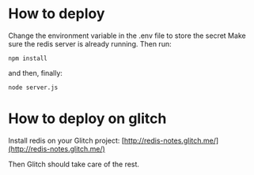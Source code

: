 # How to deploy

Change the environment variable in the .env file to store the secret
Make sure the redis server is already running. Then run:
```
npm install
```

and then, finally:
```
node server.js
```

# How to deploy on glitch
    
Install redis on your Glitch project: [http://redis-notes.glitch.me/](http://redis-notes.glitch.me/)

Then Glitch should take care of the rest.